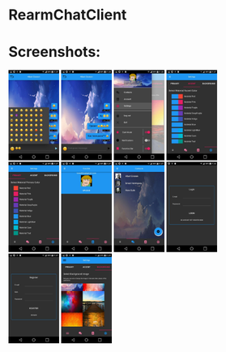 # RearmChatClient
# Screenshots: 
<img src="screenshots/1.jpg" width="100"> <img src="screenshots/2.jpg" width="100"> <img src="screenshots/3.jpg" width="100">
<img src="screenshots/4.jpg" width="100"> <img src="screenshots/5.jpg" width="100"> <img src="screenshots/6.jpg" width="100">
<img src="screenshots/7.jpg" width="100"> <img src="screenshots/8.jpg" width="100"> <img src="screenshots/9.jpg" width="100">
<img src="screenshots/10.jpg" width="100">

